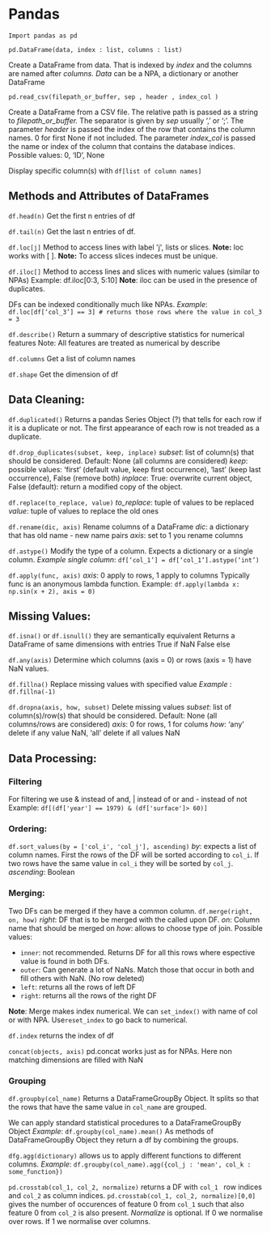 
# Pandas

`Import pandas as pd`

`pd.DataFrame(data, index : list, columns : list)`

Create a DataFrame from data. 
That is indexed by _index_ and the columns are named after _columns._
_Data_ can be a NPA, a dictionary or another DataFrame

`pd.read_csv(filepath_or_buffer, sep , header , index_col )`

Create a DataFrame from a CSV file.
The relative path is passed as a string to _filepath_or_buffer._
The separator is given by _sep_ usually ‘,’ or ‘;’.
The parameter _header_ is passed the index of the row that contains the column names. 0 for first None if not included.
The parameter _index_col_ is passed the name or index of the column that contains the database indices. Possible values: 0, ‘ID’, None

  
Display specific column(s) with
`df[list of column names]`

## Methods and Attributes of DataFrames

`df.head(n)`
Get the first n entries of df

`df.tail(n)`
Get the last n entries of df.

`df.loc[j]`
Method to access lines with label 'j', lists or slices.
**Note:** loc works with [ ].
**Note:** To access slices indeces must be unique.

  
`df.iloc[]`
Method to access lines and slices with numeric values (similar to NPAs)
Example: df.iloc[0:3, 5:10]
**Note**: iloc can be used in the presence of duplicates.

DFs can be indexed conditionally much like NPAs.
*Example*: `df.loc[df[‘col_3’] == 3] # returns those rows where the value in col_3 = 3`

`df.describe()`
Return a summary of descriptive statistics for numerical features
Note: All features are treated as numerical by describe
  
`df.columns`
Get a list of column names

`df.shape`
Get the dimension of df

## Data Cleaning:

`df.duplicated()`
Returns a pandas Series Object (?) that tells for each row if it is a duplicate or not. The first appearance of each row is not treaded as a duplicate.

`df.drop_duplicates(subset, keep, inplace)`
*subset*: list of column(s) that should be considered. Default: None (all columns are considered)
*keep*: possible values: ‘first’ (default value, keep first occurrence), ‘last’ (keep last occurrence), False (remove both)
*inplace*: True: overwrite current object, False (default): return a modified copy of the object.


`df.replace(to_replace, value)`
*to_replace*: tuple of values to be replaced
*value*: tuple of values to replace the old ones

  
`df.rename(dic, axis)`
Rename columns of a DataFrame
*dic*: a dictionary that has old name - new name pairs
*axis*: set to 1 you rename columns

  
`df.astype()`
Modify the type of a column. Expects a dictionary or a single column. 
*Example single column*: `df[‘col_1’] = df[‘col_1’].astype(‘int’)`

  

`df.apply(func, axis)`
*axis*: 0 apply to rows, 1 apply to columns
Typically func is an anonymous lambda function.
Example: `df.apply(lambda x: np.sin(x + 2), axis = 0)`

  

## Missing Values:

`df.isna()` or  `df.isnull()` they are semantically equivalent
Returns a DataFrame of same dimensions with entries True if NaN False else

`df.any(axis)`
Determine which columns (axis = 0) or rows (axis = 1) have NaN values.

`df.fillna()`
Replace missing values with specified value
*Example* : `df.fillna(-1)`

  
`df.dropna(axis, how, subset)`
Delete missing values
*subset*: list of column(s)/row(s) that should be considered. Default: None (all columns/rows are considered)
*axis*: 0 for rows, 1 for colums
*how*: ‘any’ delete if any value NaN, ‘all’ delete if all values NaN

## Data Processing:

### Filtering
For filtering we use & instead of and, | instead of or and  -  instead of not
Example: `df[(df['year'] == 1979) & (df['surface']> 60)] `

### Ordering:

`df.sort_values(by = ['col_i', 'col_j'], ascending)`
*by*: expects a list of column names. First the rows of the DF will be sorted according to `col_i`. If two rows have the same value in `col_i` they will be sorted by `col_j`. 
*ascending*: Boolean 

### Merging:

Two DFs can be merged if they have a common column.
`df.merge(right, on, how)`
*right*: DF that is to be merged with the called upon DF.
*on*: Column name that should be merged on
*how*: allows to choose type of join. Possible values:

 - `inner`: not recommended. Returns DF for all this rows where espective value is found in both DFs.
 - `outer`: Can generate a lot of NaNs. Match those that occur in both and fill others with NaN. (No row deleted)
 - `left`: returns all the rows of left DF
 - `right`: returns all the rows of the right DF

**Note**: Merge makes index numerical. We can `set_index()` with name of col or with NPA. Use`reset_index` to go back to numerical.

`df.index`
returns the index of df

`concat(objects, axis)`
pd.concat works just as for NPAs. Here non matching dimensions are filled with NaN

### Grouping

`df.groupby(col_name)`
Returns a DataFrameGroupBy Object. It splits so that the rows that have the same value in `col_name` are grouped. 

We can apply standard statistical procedures to a DataFrameGroupBy Object
*Example*: `df.groupby(col_name).mean()`
As methods of DataFrameGroupBy Object they return a df by combining the groups. 

`dfg.agg(dictionary)`
allows us to apply different functions to different columns. 
*Example*: `df.groupby(col_name).agg({col_j : 'mean', col_k : some_function})`


`pd.crosstab(col_1, col_2, normalize)`
returns a DF with `col_1 ` row indices and `col_2` as column indices. `pd.crosstab(col_1, col_2, normalize)[0,0]` gives the number of occurences of feature 0 from `col_1` such that also feature 0 from `col_2` is also present. 
 *Normalize* is optional. If 0 we normalise over rows. If 1 we normalise over columns. 
